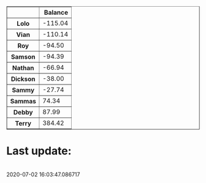 <table border="1" class="dataframe">
  <thead>
    <tr style="text-align: right;">
      <th></th>
      <th>Balance</th>
    </tr>
  </thead>
  <tbody>
    <tr>
      <th>Lolo</th>
      <td>-115.04</td>
    </tr>
    <tr>
      <th>Vian</th>
      <td>-110.14</td>
    </tr>
    <tr>
      <th>Roy</th>
      <td>-94.50</td>
    </tr>
    <tr>
      <th>Samson</th>
      <td>-94.39</td>
    </tr>
    <tr>
      <th>Nathan</th>
      <td>-66.94</td>
    </tr>
    <tr>
      <th>Dickson</th>
      <td>-38.00</td>
    </tr>
    <tr>
      <th>Sammy</th>
      <td>-27.74</td>
    </tr>
    <tr>
      <th>Sammas</th>
      <td>74.34</td>
    </tr>
    <tr>
      <th>Debby</th>
      <td>87.99</td>
    </tr>
    <tr>
      <th>Terry</th>
      <td>384.42</td>
    </tr>
  </tbody>
</table><H1>Last update:</h1><br>2020-07-02 16:03:47.086717